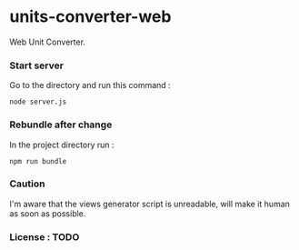 # units-converter-web
Web Unit Converter.


### Start server
Go to the directory and run this command :
```
node server.js
```

### Rebundle after change
In the project directory run :
```
npm run bundle
```

### Caution
I'm aware that the views generator script is unreadable, will make it human as soon as possible.

### License : TODO
